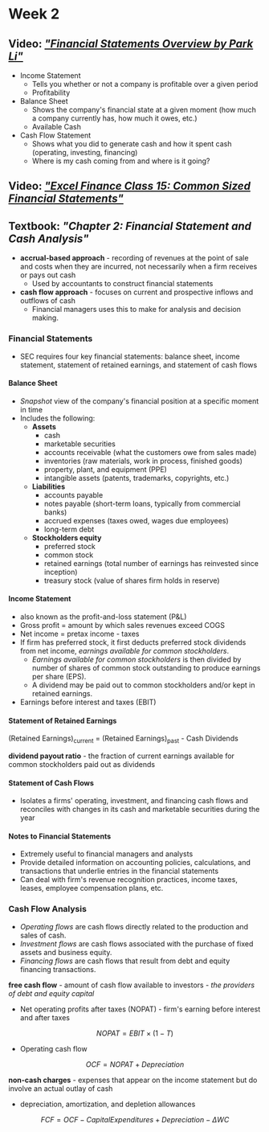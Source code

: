# Week 2

## Video: [*"Financial Statements Overview by Park Li"*](https://www.youtube.com/watch?v=Yn1sQ5jK2cc)

- Income Statement
  - Tells you whether or not a company is profitable over a given period
  - Profitability
- Balance Sheet
  - Shows the company's financial state at a given moment (how much a company currently has, how much it owes, etc.)
  - Available Cash
- Cash Flow Statement
  - Shows what you did to generate cash and how it spent cash (operating, investing, financing)
  - Where is my cash coming from and where is it going?

## Video: [*"Excel Finance Class 15: Common Sized Financial Statements"*](https://www.youtube.com/watch?v=gw9zPEIEEZU)

## Textbook: *"Chapter 2: Financial Statement and Cash Analysis"*

- **accrual-based approach** - recording of revenues at the point of sale and costs when they are incurred, not necessarily when a firm receives or pays out cash
  - Used by accountants to construct financial statements
- **cash flow approach** - focuses on current and prospective inflows and outflows of cash
  - Financial managers uses this to make for analysis and decision making.

### Financial Statements

- SEC requires four key financial statements: balance sheet, income statement, statement of retained earnings, and statement of cash flows

#### Balance Sheet

- *Snapshot* view of the company's financial position at a specific moment in time
- Includes the following:
  - **Assets**
    - cash
    - marketable securities
    - accounts receivable (what the customers owe from sales made)
    - inventories (raw materials, work in process, finished goods)
    - property, plant, and equipment (PPE)
    - intangible assets (patents, trademarks, copyrights, etc.)
  - **Liabilities**
    - accounts payable
    - notes payable (short-term loans, typically from commercial banks)
    - accrued expenses (taxes owed, wages due employees)
    - long-term debt
  - **Stockholders equity**
    - preferred stock
    - common stock
    - retained earnings (total number of earnings has reinvested since inception)
    - treasury stock (value of shares firm holds in reserve)

#### Income Statement

- also known as the profit-and-loss statement (P&L)
- Gross profit = amount by which sales revenues exceed COGS
- Net income = pretax income - taxes
- If firm has preferred stock, it first deducts preferred stock dividends from net income, *earnings available for common stockholders*.
  - *Earnings available for common stockholders* is then divided by number of shares of common stock outstanding to produce earnings per share (EPS).
  - A dividend may be paid out to common stockholders and/or kept in retained earnings.
- Earnings before interest and taxes (EBIT)

#### Statement of Retained Earnings

(Retained Earnings)<sub>current</sub> = (Retained Earnings)<sub>past</sub> - Cash Dividends

**dividend payout ratio** - the fraction of current earnings available for common stockholders paid out as dividends

#### Statement of Cash Flows

- Isolates a firms' operating, investment, and financing cash flows and reconciles with changes in its cash and marketable securities during the year

#### Notes to Financial Statements

- Extremely useful to financial managers and analysts
- Provide detailed information on accounting policies, calculations, and transactions that underlie entries in the financial statements
- Can deal with firm's revenue recognition practices, income taxes, leases, employee compensation plans, etc.

### Cash Flow Analysis

- *Operating flows* are cash flows directly related to the production and sales of cash.
- *Investment flows* are cash flows associated with the purchase of fixed assets and business equity.
- *Financing flows* are cash flows that result from debt and equity financing transactions.

**free cash flow** - amount of cash flow available to investors - *the providers of debt and equity capital*

- Net operating profits after taxes (NOPAT) - firm's earning before interest and after taxes

$$NOPAT=EBIT\times(1-T)$$

- Operating cash flow

$$OCF=NOPAT + Depreciation$$

**non-cash charges** - expenses that appear on the income statement but do involve an actual outlay of cash

- depreciation, amortization, and depletion allowances

$$FCF = OCF - Capital Expenditures + Depreciation-\Delta WC$$
